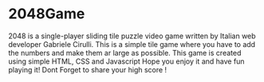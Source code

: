 # 2048Game
2048 is a single-player sliding tile puzzle video game written by Italian web developer Gabriele Cirulli. 
This is a simple tile game where you have to add the numbers and make them ar large as possible.
This game is created using simple HTML, CSS and Javascript
Hope you enjoy it and have fun playing it!
Dont Forget to share your high score !
